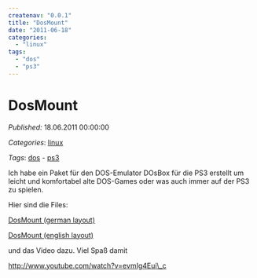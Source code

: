 ```yaml
---
createnav: "0.0.1"
title: "DosMount"
date: "2011-06-18"
categories: 
  - "linux"
tags: 
  - "dos"
  - "ps3"
---
```

# DosMount
_Published:_ 18.06.2011 00:00:00

_Categories_: [linux](//de/categories#linux)

_Tags_: [dos](//de/tags#dos) - [ps3](//de/tags#ps3)


Ich habe ein Paket für den DOS-Emulator DOsBox für die PS3 erstellt um leicht und komfortabel alte DOS-Games oder was auch immer auf der PS3 zu spielen.

Hier sind die Files:

[DosMount (german layout)](https://rapidshare.com/files/3737615400/UP0001-DOSMOUNTD_00-0000111122223333.rar "deutsches Tastaturlayout")

[DosMount (english layout)](https://rapidshare.com/files/3463616883/UP0001-DOSMOUNTE_00-0000111122223333.rar "english layout")

und das Video dazu. Viel Spaß damit

http://www.youtube.com/watch?v=evmIg4Eui\_c
